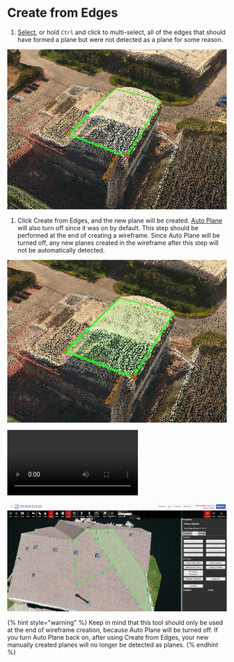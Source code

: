 # Create from Edges

1. [Select](../../basic-function/select.md), or hold `Ctrl` and click to multi-select, all of the edges that should have formed a plane but were not detected as a plane for some reason.

![](../../.gitbook/assets/createfromedges1.png)

1. Click Create from Edges, and the new plane will be created. [Auto Plane](../../advanced-function/auto-plane.md) will also turn off since it was on by default. This step should be performed at the end of creating a wireframe. Since Auto Plane will be turned off, any new planes created in the wireframe after this step will not be automatically detected.

![](../../.gitbook/assets/createfromedges2.png)

![](../../.gitbook/assets/create-from-edges.mp4)

![](../../.gitbook/assets/create-from-edges%20%281%29.gif)

{% hint style="warning" %}
Keep in mind that this tool should only be used at the end of wireframe creation, because Auto Plane will be turned off. If you turn Auto Plane back on, after using Create from Edges, your new manually created planes will no longer be detected as planes.
{% endhint %}

